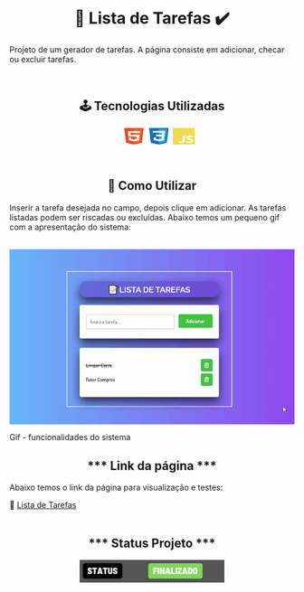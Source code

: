 <h1 align="center">📝 Lista de Tarefas ✔️</h1>
<p>Projeto de um gerador de tarefas. A página consiste em  adicionar, checar ou excluir tarefas.<p>

<div align="center" valign="top"><br>
 <h2>🕹️ Tecnologias Utilizadas</h2>
    <ul align="center">
        <img align="center" alt="HTML" height="30" width="40" src="https://raw.githubusercontent.com/devicons/devicon/master/icons/html5/html5-original.svg">
        <img align="center" alt="CSS" height="30" width="40" src="https://raw.githubusercontent.com/devicons/devicon/master/icons/css3/css3-original.svg">
        <img align="center" alt="Js" height="30" width="40" src="https://raw.githubusercontent.com/devicons/devicon/master/icons/javascript/javascript-plain.svg">
    </ul><br>
</div>


<h2 align="center">🤔 Como Utilizar</h2>
<p>Inserir a tarefa desejada no campo, depois clique em adicionar. As tarefas listadas podem ser riscadas ou excluídas. Abaixo temos um pequeno gif com a apresentação do sistema:</p><br>
<img align="center" src="./src/imagens/list.gif" alt="Página de tarefas" title="Lista Tarefas"><p>Gif - funcionalidades do sistema</p>

<h2 align="center">*** Link da página ***</h2>
<p>Abaixo temos o link da página para visualização e testes:</p>
🔗 <a href="https://oseiasweb.github.io/lista-de-tarefas/" target="_blank" class="linkedin">Lista de Tarefas</a><br>

<br>
<h2 align="center">*** Status Projeto ***</h2>
<p align="center"><img src="./src/imagens/finalizado.png" alt="Página de tarefas" title="Lista Tarefas"></p>